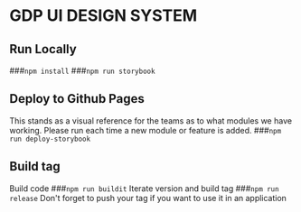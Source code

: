 # GDP UI DESIGN SYSTEM


## Run Locally
###```npm install```
###```npm run storybook```

## Deploy to Github Pages
This stands as a visual reference for the teams as to what modules we have working.
Please run each time a new module or feature is added.
###```npm run deploy-storybook```

## Build tag
Build code
###```npm run buildit```
Iterate version and build tag
###```npm run release```
Don't forget to push your tag if you want to use it in an application